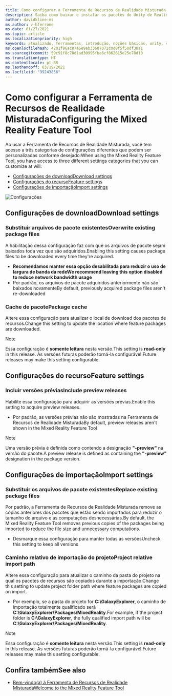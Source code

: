 ```yaml
---
title: Como configurar a Ferramenta de Recursos de Realidade Misturada
description: Saiba como baixar e instalar os pacotes do Unity de Realidade Misturada por meio da Ferramenta de Recursos de MR para desenvolvimento do HoloLens e da VR.
author: davidkline-ms
ms.author: v-hferrone
ms.date: 01/27/2021
ms.topic: article
ms.localizationpriority: high
keywords: atualizado, ferramentas, introdução, noções básicas, unity, visual studio, kit de ferramentas, headset de realidade misturada, headset do windows mixed reality, headset de realidade virtual, instalação, Windows, HoloLens, emulador, unreal, openxr
ms.openlocfilehash: 4201f96ac87a6e9ab33607072c0d8f5f50df38a1
ms.sourcegitcommit: 59c91f8c70d1ad30995fba6cf862615e25e78d10
ms.translationtype: HT
ms.contentlocale: pt-BR
ms.lasthandoff: 03/19/2021
ms.locfileid: "99243856"
---
```

# <a name="configuring-the-mixed-reality-feature-tool"></a><span data-ttu-id="1c813-104">Como configurar a Ferramenta de Recursos de Realidade Misturada</span><span class="sxs-lookup"><span data-stu-id="1c813-104">Configuring the Mixed Reality Feature Tool</span></span>

<span data-ttu-id="1c813-105">Ao usar a Ferramenta de Recursos de Realidade Misturada, você tem acesso a três categorias de configurações diferentes que podem ser personalizadas conforme desejado:</span><span class="sxs-lookup"><span data-stu-id="1c813-105">When using the Mixed Reality Feature Tool, you have access to three different settings categories that you can customize at will:</span></span>

* [<span data-ttu-id="1c813-106">Configurações de download</span><span class="sxs-lookup"><span data-stu-id="1c813-106">Download settings</span></span>](#download-settings)
* [<span data-ttu-id="1c813-107">Configurações do recurso</span><span class="sxs-lookup"><span data-stu-id="1c813-107">Feature settings</span></span>](#feature-settings)
* [<span data-ttu-id="1c813-108">Configurações de importação</span><span class="sxs-lookup"><span data-stu-id="1c813-108">Import settings</span></span>](#import-settings)

![Configurações](images/FeatureToolSettings.png)

## <a name="download-settings"></a><span data-ttu-id="1c813-110">Configurações de download</span><span class="sxs-lookup"><span data-stu-id="1c813-110">Download settings</span></span>

### <a name="overwrite-existing-package-files"></a><span data-ttu-id="1c813-111">Substituir arquivos de pacote existentes</span><span class="sxs-lookup"><span data-stu-id="1c813-111">Overwrite existing package files</span></span>

<span data-ttu-id="1c813-112">A habilitação dessa configuração faz com que os arquivos de pacote sejam baixados toda vez que são adquiridos.</span><span class="sxs-lookup"><span data-stu-id="1c813-112">Enabling this setting causes package files to be downloaded every time they're acquired.</span></span> 
* <span data-ttu-id="1c813-113">**Recomendamos manter essa opção desabilitada para reduzir o uso de largura de banda da rede**</span><span class="sxs-lookup"><span data-stu-id="1c813-113">**We recommend leaving this option disabled to reduce network bandwidth usage**</span></span>
* <span data-ttu-id="1c813-114">Por padrão, os arquivos de pacote adquiridos anteriormente não são baixados novamente</span><span class="sxs-lookup"><span data-stu-id="1c813-114">By default, previously acquired package files aren't re-downloaded</span></span>

### <a name="package-cache"></a><span data-ttu-id="1c813-115">Cache de pacote</span><span class="sxs-lookup"><span data-stu-id="1c813-115">Package cache</span></span>

<span data-ttu-id="1c813-116">Altere essa configuração para atualizar o local de download dos pacotes de recursos.</span><span class="sxs-lookup"><span data-stu-id="1c813-116">Change this setting to update the location where feature packages are downloaded.</span></span>

> [!NOTE]
> <span data-ttu-id="1c813-117">Essa configuração é **somente leitura** nesta versão.</span><span class="sxs-lookup"><span data-stu-id="1c813-117">This setting is **read-only** in this release.</span></span> <span data-ttu-id="1c813-118">As versões futuras poderão torná-la configurável.</span><span class="sxs-lookup"><span data-stu-id="1c813-118">Future releases may make this setting configurable.</span></span>

## <a name="feature-settings"></a><span data-ttu-id="1c813-119">Configurações do recurso</span><span class="sxs-lookup"><span data-stu-id="1c813-119">Feature settings</span></span>

### <a name="include-preview-releases"></a><span data-ttu-id="1c813-120">Incluir versões prévias</span><span class="sxs-lookup"><span data-stu-id="1c813-120">Include preview releases</span></span>

<span data-ttu-id="1c813-121">Habilite essa configuração para adquirir as versões prévias.</span><span class="sxs-lookup"><span data-stu-id="1c813-121">Enable this setting to acquire preview releases.</span></span>
* <span data-ttu-id="1c813-122">Por padrão, as versões prévias não são mostradas na Ferramenta de Recursos de Realidade Misturada</span><span class="sxs-lookup"><span data-stu-id="1c813-122">By default, preview releases aren't shown in the Mixed Reality Feature Tool</span></span> 

> [!NOTE]
> <span data-ttu-id="1c813-123">Uma versão prévia é definida como contendo a designação **"-preview"** na versão do pacote.</span><span class="sxs-lookup"><span data-stu-id="1c813-123">A preview release is defined as containing the **"-preview"** designation in the package version.</span></span>

## <a name="import-settings"></a><span data-ttu-id="1c813-124">Configurações de importação</span><span class="sxs-lookup"><span data-stu-id="1c813-124">Import settings</span></span>

### <a name="replace-existing-package-files"></a><span data-ttu-id="1c813-125">Substituir os arquivos de pacote existentes</span><span class="sxs-lookup"><span data-stu-id="1c813-125">Replace existing package files</span></span>

<span data-ttu-id="1c813-126">Por padrão, a Ferramenta de Recursos de Realidade Misturada remove as cópias anteriores dos pacotes que estão sendo importados para reduzir o tamanho do arquivo e as computações desnecessárias.</span><span class="sxs-lookup"><span data-stu-id="1c813-126">By default, the Mixed Reality Feature Tool removes previous copies of the packages being imported to reduce the file size and unnecessary computations.</span></span> 
* <span data-ttu-id="1c813-127">Desmarque essa configuração para manter todas as versões</span><span class="sxs-lookup"><span data-stu-id="1c813-127">Uncheck this setting to keep all versions</span></span>

### <a name="project-relative-import-path"></a><span data-ttu-id="1c813-128">Caminho relativo de importação do projeto</span><span class="sxs-lookup"><span data-stu-id="1c813-128">Project relative import path</span></span>

<span data-ttu-id="1c813-129">Altere essa configuração para atualizar o caminho da pasta do projeto na qual os pacotes de recursos são copiados durante a importação.</span><span class="sxs-lookup"><span data-stu-id="1c813-129">Change this setting to update project folder path where feature packages are copied on import.</span></span> 
* <span data-ttu-id="1c813-130">Por exemplo, se a pasta do projeto for **C:\GalaxyExplorer**, o caminho de importação totalmente qualificado será **C:\GalaxyExplorer\Packages\MixedReality**.</span><span class="sxs-lookup"><span data-stu-id="1c813-130">For example, if the project folder is **C:\GalaxyExplorer**, the fully qualified import path will be **C:\GalaxyExplorer\Packages\MixedReality**.</span></span>

> [!NOTE]
> <span data-ttu-id="1c813-131">Essa configuração é **somente leitura** nesta versão.</span><span class="sxs-lookup"><span data-stu-id="1c813-131">This setting is **read-only** in this release.</span></span> <span data-ttu-id="1c813-132">As versões futuras poderão torná-la configurável.</span><span class="sxs-lookup"><span data-stu-id="1c813-132">Future releases may make this setting configurable.</span></span>

## <a name="see-also"></a><span data-ttu-id="1c813-133">Confira também</span><span class="sxs-lookup"><span data-stu-id="1c813-133">See also</span></span>

- [<span data-ttu-id="1c813-134">Bem-vindo(a) à Ferramenta de Recursos de Realidade Misturada</span><span class="sxs-lookup"><span data-stu-id="1c813-134">Welcome to the Mixed Reality Feature Tool</span></span>](welcome-to-mr-feature-tool.md)